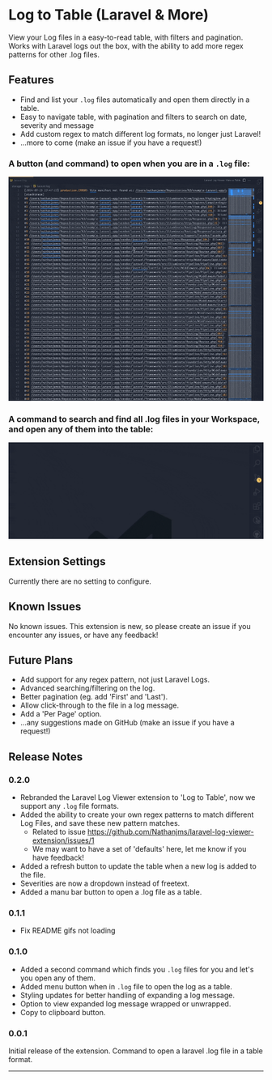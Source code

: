 # Log to Table (Laravel & More)

View your Log files in a easy-to-read table, with filters and pagination. Works with Laravel logs out the box, with the ability to add more regex patterns for other .log files.

## Features

- Find and list your `.log` files automatically and open them directly in a table.
- Easy to navigate table, with pagination and filters to search on date, severity and message
- Add custom regex to match different log formats, no longer just Laravel!
- ...more to come (make an issue if you have a request!)

### A button (and command) to open when you are in a `.log` file:

![First Demo](images/button-demo.gif)

### A command to search and find all .log files in your Workspace, and open any of them into the table:

![Second Demo](images/find-log-command.gif)

## Extension Settings

Currently there are no setting to configure.

## Known Issues

No known issues. This extension is new, so please create an issue if you encounter any issues, or have any feedback!

## Future Plans

- Add support for any regex pattern, not just Laravel Logs.
- Advanced searching/filtering on the log.
- Better pagination (eg. add 'First' and 'Last').
- Allow click-through to the file in a log message.
- Add a 'Per Page' option.
- ...any suggestions made on GitHub (make an issue if you have a request!)

## Release Notes

### 0.2.0

- Rebranded the Laravel Log Viewer extension to 'Log to Table', now we support any `.log` file formats.
- Added the ability to create your own regex patterns to match different Log Files, and save these new pattern matches.
  - Related to issue https://github.com/Nathanjms/laravel-log-viewer-extension/issues/1
  - We may want to have a set of 'defaults' here, let me know if you have feedback!
- Added a refresh button to update the table when a new log is added to the file.
- Severities are now a dropdown instead of freetext.
- Added a manu bar button to open a .log file as a table.

### 0.1.1

- Fix README gifs not loading

### 0.1.0

- Added a second command which finds you `.log` files for you and let's you open any of them.
- Added menu button when in `.log` file to open the log as a table.
- Styling updates for better handling of expanding a log message.
- Option to view expanded log message wrapped or unwrapped.
- Copy to clipboard button.

### 0.0.1

Initial release of the extension. Command to open a laravel .log file in a table format.

---
